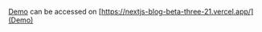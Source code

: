 


[Demo](https://nextjs-blog-beta-three-21.vercel.app/) can be accessed on [https://nextjs-blog-beta-three-21.vercel.app/](Demo)
